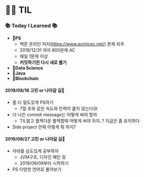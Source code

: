 # :woman_technologist: TIL
### :books: Today I Learned :books:
* **:file_folder:PS**
  * 백준 온라인 저지(https://www.acmicpc.net/) 문제 위주
  * 2019/12/31 까지 800문제 AC
  * 매일 1문제 이상
  * **커밋하기전 다시 새로 풀기**
* **:file_folder:Data Science**
* **:file_folder:Java**
* **:file_folder:Blockchain**

#### **2019/08/18** 고민 or 나아갈 길:thought_balloon:
* 좀 더 밀도있게 PS하기
  * 7월 초와 같은 속도와 탄력이 붙지 않는다:cry:
* 더 나은 commit message는 어떻게 써야 할까
  * TIL말고 플젝다운 플젝할때 어떻게 써야 하지..? 지금은 좀 유치하다
* Side project 언제 어떻게 뭐 하지?

#### **2019/08/27** 고민 or 나아갈 길:thought_balloon:
* 자바를 심도있게 공부하자
  * JVM구조, 디자인 패턴 등
  * 2019/09/09부터 시작하기
* PS 다양한 언어로 풀어보기
